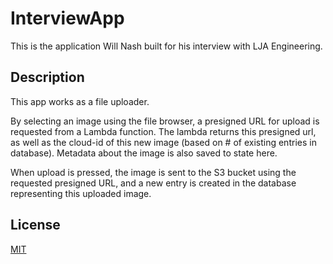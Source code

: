 # InterviewApp

This is the application Will Nash built for his interview with LJA Engineering.

## Description

This app works as a file uploader. 

By selecting an image using the file browser, a presigned URL for upload is requested from a Lambda function. The lambda returns this presigned url, as well as the cloud-id of this new image (based on # of existing entries in database). Metadata about the image is also saved to state here. 

When upload is pressed, the image is sent to the S3 bucket using the requested presigned URL, and a new entry is created in the database representing this uploaded image. 

## License
[MIT](https://choosealicense.com/licenses/mit/)
